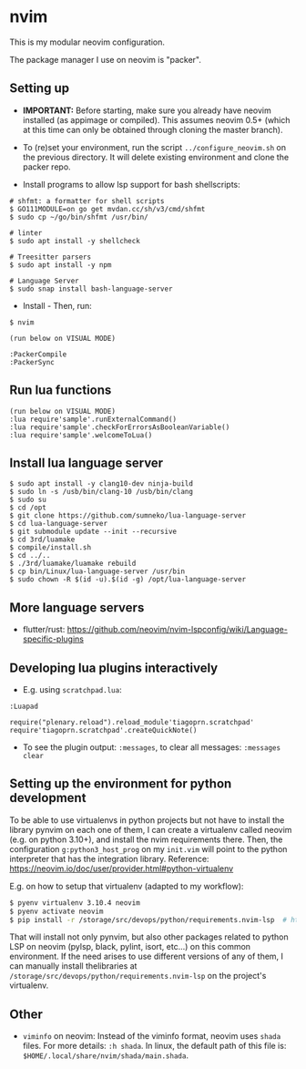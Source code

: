 # nvim

This is my modular neovim configuration.

The package manager I use on neovim is "packer".


## Setting up

- **IMPORTANT:** Before starting, make sure you already have neovim installed (as appimage or compiled). This assumes neovim 0.5+ (which at this time can only be obtained through cloning the master branch).

- To (re)set your environment, run the script `../configure_neovim.sh` on the previous directory. It will delete existing environment and clone the packer repo.

- Install programs to allow lsp support for bash shellscripts:
```
# shfmt: a formatter for shell scripts
$ GO111MODULE=on go get mvdan.cc/sh/v3/cmd/shfmt
$ sudo cp ~/go/bin/shfmt /usr/bin/

# linter
$ sudo apt install -y shellcheck

# Treesitter parsers
$ sudo apt install -y npm

# Language Server
$ sudo snap install bash-language-server
```

- Install - Then, run:
```
$ nvim

(run below on VISUAL MODE)

:PackerCompile
:PackerSync
```

## Run lua functions

```
(run below on VISUAL MODE)
:lua require'sample'.runExternalCommand()
:lua require'sample'.checkForErrorsAsBooleanVariable()
:lua require'sample'.welcomeToLua()
```

## Install lua language server

```
$ sudo apt install -y clang10-dev ninja-build
$ sudo ln -s /usb/bin/clang-10 /usb/bin/clang
$ sudo su
$ cd /opt
$ git clone https://github.com/sumneko/lua-language-server
$ cd lua-language-server
$ git submodule update --init --recursive
$ cd 3rd/luamake
$ compile/install.sh
$ cd ../..
$ ./3rd/luamake/luamake rebuild
$ cp bin/Linux/lua-language-server /usr/bin
$ sudo chown -R $(id -u).$(id -g) /opt/lua-language-server
```


## More language servers

- flutter/rust: <https://github.com/neovim/nvim-lspconfig/wiki/Language-specific-plugins>


## Developing lua plugins interactively

- E.g. using `scratchpad.lua`:
```
:Luapad

require("plenary.reload").reload_module'tiagoprn.scratchpad'
require'tiagoprn.scratchpad'.createQuickNote()

```

- To see the plugin output: `:messages`, to clear all messages: `:messages clear`

## Setting up the environment for python development

To be able to use virtualenvs in python projects but not have to install the library pynvim on each one of them, I can create a virtualenv called neovim (e.g. on python 3.10+), and install the nvim requirements there. Then, the configuration `g:python3_host_prog` on my `init.vim` will point to the python interpreter that has the integration library. Reference: <https://neovim.io/doc/user/provider.html#python-virtualenv>

E.g. on how to setup that virtualenv (adapted to my workflow):

```bash
$ pyenv virtualenv 3.10.4 neovim
$ pyenv activate neovim
$ pip install -r /storage/src/devops/python/requirements.nvim-lsp  # https://github.com/tiagoprn/devops/blob/master/python/requirements.nvim-lsp
```

That will install not only pynvim, but also other packages related to python LSP on neovim (pylsp, black, pylint, isort, etc...) on this common environment. If the need arises to use different versions of any of them, I can manually install thelibraries at `/storage/src/devops/python/requirements.nvim-lsp` on the project's virtualenv.

## Other

- `viminfo` on neovim: Instead of the viminfo format, neovim uses `shada` files. For more details: `:h shada`. In linux, the default path of this file is: `$HOME/.local/share/nvim/shada/main.shada`.

